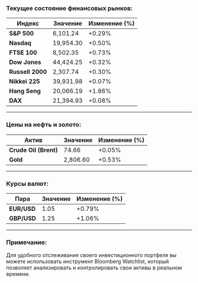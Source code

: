 ### Текущее состояние финансовых рынков:

| Индекс                | Значение  | Изменение (%) |
|-----------------------|-----------|---------------|
| **S&P 500**          | 6,101.24  | +0.29%        |
| **Nasdaq**           | 19,954.30 | +0.50%        |
| **FTSE 100**         | 8,502.35  | +0.73%        |
| **Dow Jones**        | 44,424.25 | +0.32%        |
| **Russell 2000**     | 2,307.74  | +0.30%        |
| **Nikkei 225**       | 39,931.98 | +0.07%        |
| **Hang Seng**        | 20,066.19 | +1.86%        |
| **DAX**              | 21,394.93 | +0.08%        |

---

### Цены на нефть и золото:

| Актив            | Значение   | Изменение (%) |
|-------------------|------------|---------------|
| **Crude Oil (Brent)** | 74.66     | +0.05%        |
| **Gold**         | 2,806.60   | +0.53%        |

---

### Курсы валют:

| Пара            | Значение | Изменение (%) |
|------------------|----------|---------------|
| **EUR/USD**     | 1.05     | +0.79%        |
| **GBP/USD**     | 1.25     | +1.06%        |

---

### Примечание:
Для удобного отслеживания своего инвестиционного портфеля вы можете использовать инструмент Bloomberg 
Watchlist, который позволяет анализировать и контролировать свои активы в реальном времени.
